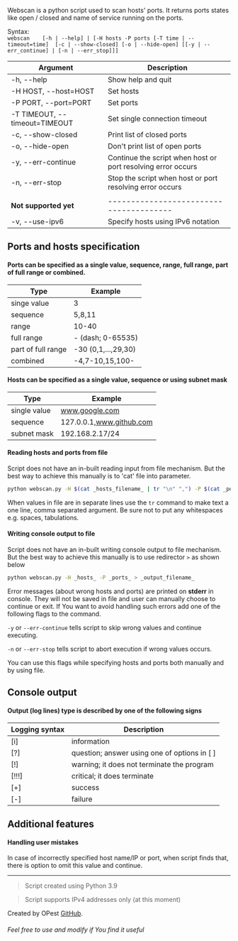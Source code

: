 Webscan is a python script used to scan hosts' ports. 
It returns ports states like open / closed and name of service running on the ports.

Syntax: <br/>
`webscan    [-h | --help] | [-H hosts -P ports [-T time | --timeout=time] 
            [-c | --show-closed] [-o | --hide-open]
            [[-y | --err_continue] | [-n | --err_stop]]]`

| Argument                      | Description                                                  |
|-------------------------------|--------------------------------------------------------------|
| -h, --help                    | Show help and quit                                           |
| -H HOST, --host=HOST          | Set hosts                                                    |
| -P PORT, --port=PORT          | Set ports                                                    |
| -T TIMEOUT, --timeout=TIMEOUT | Set single connection timeout                                |
| -c, --show-closed             | Print list of closed ports                                   |
| -o, --hide-open               | Don't print list of open ports                               |
| -y, --err-continue            | Continue the script when host or port resolving error occurs |
| -n, --err-stop                | Stop the script when host or port resolving error occurs     |
|                               |                                                              |
| **Not supported yet**         | ---------------------------------------                      |
| -v, --use-ipv6                | Specify hosts using IPv6 notation                            |





Ports and hosts specification
---
#### Ports can be specified as a single value, sequence, range, full range, part of full range or combined.
| Type               | Example             |
|--------------------|---------------------|
| singe value        | 3                   |
| sequence           | 5,8,11              |
| range              | 10-40               |
| full range         | - (dash; 0-65535)   |
| part of full range | -30 (0,1,...,29,30) |
| combined           | -4,7-10,15,100-     |


#### Hosts can be specified as a single value, sequence or using subnet mask
| Type                | Example                  |
|---------------------|--------------------------|
| single value        | www.google.com           |
| sequence            | 127.0.0.1,www.github.com |
| subnet mask         | 192.168.2.17/24          |

#### Reading hosts and ports from file
Script does not have an in-built reading input from file mechanism. 
But the best way to achieve this manually is to 'cat' file into parameter.
```bash 
python webscan.py -H $(cat _hosts_filename_ | tr "\n" ",") -P $(cat _ports_filename_ | tr "\n" ",")
```

When values in file are in separate lines use the ```tr``` command to make text a one line, comma separated argument. 
Be sure not to put any whitespaces e.g. spaces, tabulations.

#### Writing console output to file
Script does not have an in-built writing console output to file mechanism. But the best way to achieve this manually is to use redirector ```>```
as shown below
```bash 
python webscan.py -H _hosts_ -P _ports_ > _output_filename_
```

Error messages (about wrong hosts and ports) are printed on **stderr** in console. 
They will not be saved in file and user can manually choose to continue or exit. 
If You want to avoid handling such errors add one of the following flags to the command.

```-y``` or ```--err-continue``` tells script to skip wrong values and continue executing.

```-n``` or ```--err-stop``` tells script to abort execution if wrong values occurs.

You can use this flags while specifying hosts and ports both manually and by using file.

Console output
---
#### Output (log lines) type is described by one of the following signs

| Logging syntax | Description                                  |
|----------------|----------------------------------------------|
| [i]            | information                                  |
| [?]            | question; answer using one of options in [ ] |
| [!]            | warning; it does not terminate the program   |
| [!!!]          | critical; it does terminate                  |
| [+]            | success                                      |
| [-]            | failure                                      |

Additional features
---
#### Handling user mistakes
In case of incorrectly specified host name/IP or port, when script finds that, there is option to omit this value and continue.

***
> Script created using Python 3.9

> Script supports IPv4 addresses only (at this moment)

Created by OPest [GitHub](https://github.com/OPestv2 "OPest Github").
###### Feel free to use and modify if You find it useful